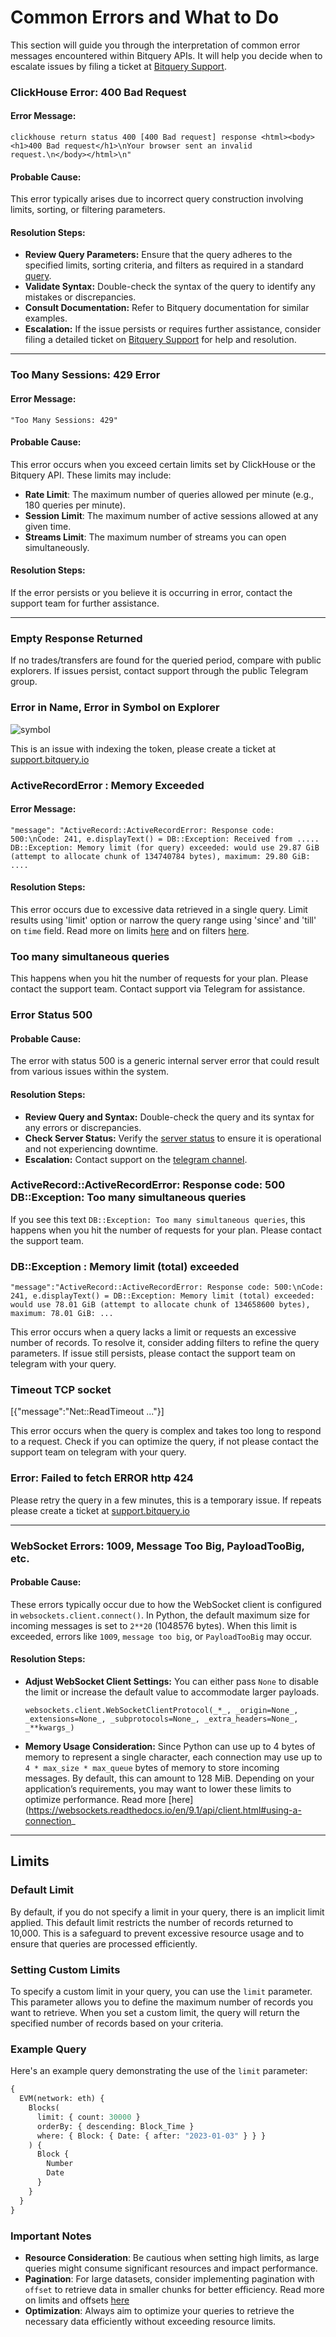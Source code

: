 # Common Errors and What to Do

This section will guide you through the interpretation of common error messages encountered within Bitquery APIs. It will help you decide when to escalate issues by filing a ticket at [Bitquery Support](https://support.bitquery.io/).

### ClickHouse Error: 400 Bad Request

#### Error Message:

```plaintext
clickhouse return status 400 [400 Bad request] response <html><body><h1>400 Bad request</h1>\nYour browser sent an invalid request.\n</body></html>\n"
```

#### Probable Cause:

This error typically arises due to incorrect query construction involving limits, sorting, or filtering parameters.

#### Resolution Steps:

- **Review Query Parameters:** Ensure that the query adheres to the specified limits, sorting criteria, and filters as required in a standard [query](/docs/start/first-query.md).
- **Validate Syntax:** Double-check the syntax of the query to identify any mistakes or discrepancies.
- **Consult Documentation:** Refer to Bitquery documentation for similar examples.
- **Escalation:** If the issue persists or requires further assistance, consider filing a detailed ticket on [Bitquery Support](https://support.bitquery.io/) for help and resolution.

---

### Too Many Sessions: 429 Error

#### Error Message:

    "Too Many Sessions: 429"

#### Probable Cause:

This error occurs when you exceed certain limits set by ClickHouse or the Bitquery API. These limits may include:

- **Rate Limit**: The maximum number of queries allowed per minute (e.g., 180 queries per minute).
- **Session Limit**: The maximum number of active sessions allowed at any given time.
- **Streams Limit**: The maximum number of streams you can open simultaneously.

#### Resolution Steps:

If the error persists or you believe it is occurring in error, contact the support team for further assistance.

---

### Empty Response Returned

If no trades/transfers are found for the queried period, compare with public explorers. If issues persist, contact support through the public Telegram group.

### Error in Name, Error in Symbol on Explorer

![symbol](/img/ide/symbol_error.png)

This is an issue with indexing the token, please create a ticket at [support.bitquery.io](https://support.bitquery.io/hc/en-us)

### ActiveRecordError : Memory Exceeded

#### Error Message:

    "message": "ActiveRecord::ActiveRecordError: Response code: 500:\nCode: 241, e.displayText() = DB::Exception: Received from ..... DB::Exception: Memory limit (for query) exceeded: would use 29.87 GiB (attempt to allocate chunk of 134740784 bytes), maximum: 29.80 GiB: ....

#### Resolution Steps:

This error occurs due to excessive data retrieved in a single query. Limit results using 'limit' option or narrow the query range using 'since' and 'till' on `time` field. Read more on limits [here](/docs/graphql/limits) and on filters [here](/docs/graphql/filters).

### Too many simultaneous queries

This happens when you hit the number of requests for your plan. Please contact the support team. Contact support via Telegram for assistance.

### Error Status 500

#### Probable Cause:

The error with status 500 is a generic internal server error that could result from various issues within the system.

#### Resolution Steps:

- **Review Query and Syntax:** Double-check the query and its syntax for any errors or discrepancies.
- **Check Server Status:** Verify the [server status](https://app-status.bitquery.io/) to ensure it is operational and not experiencing downtime.
- **Escalation:** Contact support on the [telegram channel](https://t.me/Bloxy_info).

### ActiveRecord::ActiveRecordError: Response code: 500 DB::Exception: Too many simultaneous queries

If you see this text `DB::Exception: Too many simultaneous queries`, this happens when you hit the number of requests for your plan. Please contact the support team.

### DB::Exception : Memory limit (total) exceeded

`"message":"ActiveRecord::ActiveRecordError: Response code: 500:\nCode: 241, e.displayText() = DB::Exception: Memory limit (total) exceeded: would use 78.01 GiB (attempt to allocate chunk of 134658600 bytes), maximum: 78.01 GiB: ...`

This error occurs when a query lacks a limit or requests an excessive number of records. To resolve it, consider adding filters to refine the query parameters. If issue still persists, please contact the support team on telegram with your query.

### Timeout TCP socket

\[\{"message":"Net::ReadTimeout ..."\}\]

This error occurs when the query is complex and takes too long to respond to a request. Check if you can optimize the query, if not please contact the support team on telegram with your query.

### Error: Failed to fetch ERROR http 424

Please retry the query in a few minutes, this is a temporary issue. If repeats please create a ticket at [support.bitquery.io](https://support.bitquery.io/hc/en-us)

---

### WebSocket Errors: 1009, Message Too Big, PayloadTooBig, etc.

#### Probable Cause:

These errors typically occur due to how the WebSocket client is configured in `websockets.client.connect()`. In Python, the default maximum size for incoming messages is set to `2**20` (1048576 bytes). When this limit is exceeded, errors like `1009`, `message too big`, or `PayloadTooBig` may occur.

#### Resolution Steps:

- **Adjust WebSocket Client Settings:** You can either pass `None` to disable the limit or increase the default value to accommodate larger payloads.

  `websockets.client.WebSocketClientProtocol(_*_, _origin=None_, _extensions=None_, _subprotocols=None_, _extra_headers=None_, _**kwargs_)`

- **Memory Usage Consideration:** Since Python can use up to 4 bytes of memory to represent a single character, each connection may use up to `4 * max_size * max_queue` bytes of memory to store incoming messages. By default, this can amount to 128 MiB. Depending on your application’s requirements, you may want to lower these limits to optimize performance.
  Read more [here](https://websockets.readthedocs.io/en/9.1/api/client.html#using-a-connection_

---

## Limits

### Default Limit

By default, if you do not specify a limit in your query, there is an implicit limit applied. This default limit restricts the number of records returned to 10,000. This is a safeguard to prevent excessive resource usage and to ensure that queries are processed efficiently.

### Setting Custom Limits

To specify a custom limit in your query, you can use the `limit` parameter. This parameter allows you to define the maximum number of records you want to retrieve. When you set a custom limit, the query will return the specified number of records based on your criteria.

### Example Query

Here's an example query demonstrating the use of the `limit` parameter:

```graphql
{
  EVM(network: eth) {
    Blocks(
      limit: { count: 30000 }
      orderBy: { descending: Block_Time }
      where: { Block: { Date: { after: "2023-01-03" } } }
    ) {
      Block {
        Number
        Date
      }
    }
  }
}
```

### Important Notes

- **Resource Consideration**: Be cautious when setting high limits, as large queries might consume significant resources and impact performance.
- **Pagination**: For large datasets, consider implementing pagination with `offset` to retrieve data in smaller chunks for better efficiency. Read more on limits and offsets [here](/docs/graphql/limits)
- **Optimization**: Always aim to optimize your queries to retrieve the necessary data efficiently without exceeding resource limits.
